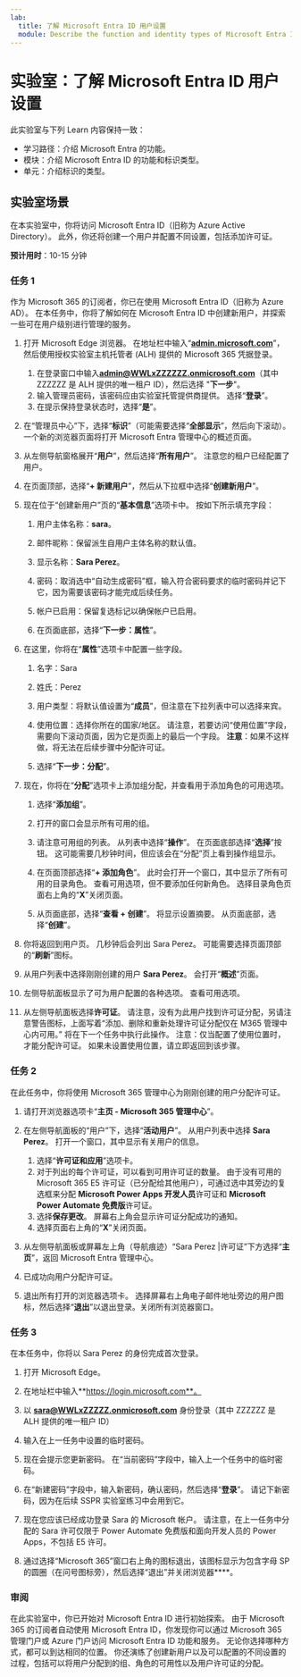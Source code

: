 ```yaml
---
lab:
  title: 了解 Microsoft Entra ID 用户设置
  module: Describe the function and identity types of Microsoft Entra ID
---
```


# 实验室：了解 Microsoft Entra ID 用户设置

此实验室与下列 Learn 内容保持一致：

- 学习路径：介绍 Microsoft Entra 的功能。
- 模块：介绍 Microsoft Entra ID 的功能和标识类型。
- 单元：介绍标识的类型。

## 实验室场景

在本实验室中，你将访问 Microsoft Entra ID（旧称为 Azure Active Directory）。  此外，你还将创建一个用户并配置不同设置，包括添加许可证。  

**预计用时**：10-15 分钟

### 任务 1

作为 Microsoft 365 的订阅者，你已在使用 Microsoft Entra ID（旧称为 Azure AD）。  在本任务中，你将了解如何在 Microsoft Entra ID 中创建新用户，并探索一些可在用户级别进行管理的服务。

1. 打开 Microsoft Edge 浏览器。 在地址栏中输入“**[admin.microsoft.com](https://admin.microsoft.com)**”，然后使用授权实验室主机托管者 (ALH) 提供的 Microsoft 365 凭据登录。
    1. 在登录窗口中输入**admin@WWLxZZZZZZ.onmicrosoft.com**（其中 ZZZZZZ 是 ALH 提供的唯一租户 ID），然后选择 "**下一步**"。
    1. 输入管理员密码，该密码应由实验室托管提供商提供。 选择“**登录**”。
    1. 在提示保持登录状态时，选择“**是**”。

1. 在“管理员中心”下，选择“**标识**”（可能需要选择“**全部显示**”，然后向下滚动）。  一个新的浏览器页面将打开 Microsoft Entra 管理中心的概述页面。

1. 从左侧导航窗格展开“**用户**”，然后选择“**所有用户**”。 注意您的租户已经配置了用户。

1. 在页面顶部，选择“**+ 新建用户**”，然后从下拉框中选择“**创建新用户**”。

1. 现在位于“创建新用户”页的“**基本信息**”选项卡中。 按如下所示填充字段：
    1. 用户主体名称：**sara**。

    1. 邮件昵称：保留派生自用户主体名称的默认值。

    1. 显示名称：**Sara Perez**。

    1. 密码：取消选中“自动生成密码”框，输入符合密码要求的临时密码并记下它，因为需要该密码才能完成后续任务。

    1. 帐户已启用：保留复选标记以确保帐户已启用。

    1. 在页面底部，选择“**下一步：属性**”。

1. 在这里，你将在“**属性**”选项卡中配置一些字段。

    1. 名字：Sara

    1. 姓氏：Perez

    1. 用户类型：将默认值设置为“**成员**”，但注意在下拉列表中可以选择来宾。

    1. 使用位置：选择你所在的国家/地区。  请注意，若要访问“使用位置”字段，需要向下滚动页面，因为它是页面上的最后一个字段。  **注意**：如果不这样做，将无法在后续步骤中分配许可证。

    1. 选择“**下一步：分配**”。

1. 现在，你将在“**分配**”选项卡上添加组分配，并查看用于添加角色的可用选项。

    1. 选择“**添加组**”。

    1. 打开的窗口会显示所有可用的组。  

    1. 请注意可用组的列表。  从列表中选择“**操作**”。  在页面底部选择“**选择**”按钮。  这可能需要几秒钟时间，但应该会在“分配”页上看到操作组显示。

    1. 在页面顶部选择“**+ 添加角色**”。  此时会打开一个窗口，其中显示了所有可用的目录角色。  查看可用选项，但不要添加任何新角色。  选择目录角色页面右上角的“**X**”关闭页面。
    1. 从页面底部，选择“**查看 + 创建**”。 将显示设置摘要。  从页面底部，选择“**创建**”。

1. 你将返回到用户页。  几秒钟后会列出 Sara Perez。  可能需要选择页面顶部的“**刷新**”图标。

1. 从用户列表中选择刚刚创建的用户 **Sara Perez**。  会打开“**概述**”页面。

1. 左侧导航面板显示了可为用户配置的各种选项。 查看可用选项。

1. 从左侧导航面板选择**许可证**。  请注意，没有为此用户找到许可证分配，另请注意警告图标，上面写着“添加、删除和重新处理许可证分配仅在 M365 管理中心内可用。”  将在下一个任务中执行此操作。  注意：仅当配置了使用位置时，才能分配许可证。 如果未设置使用位置，请立即返回到该步骤。

### 任务 2

在此任务中，你将使用 Microsoft 365 管理中心为刚刚创建的用户分配许可证。

1. 请打开浏览器选项卡“**主页 - Microsoft 365 管理中心**”。

1. 在左侧导航面板的“用户”下，选择“**活动用户**”。  从用户列表中选择 **Sara Perez**。  打开一个窗口，其中显示有关用户的信息。  

    1. 选择“**许可证和应用**”选项卡。
    1. 对于列出的每个许可证，可以看到可用许可证的数量。  由于没有可用的 Microsoft 365 E5 许可证（已分配给其他用户），可通过选中其旁边的复选框来分配 **Microsoft Power Apps 开发人员**许可证和 **Microsoft Power Automate 免费版**许可证。
    1. 选择**保存更改**。 屏幕右上角会显示许可证分配成功的通知。
    1. 选择页面右上角的“**X**”关闭页面。

1. 从左侧导航面板或屏幕左上角（导航痕迹）“Sara Perez |许可证”下方选择“**主页**”，返回 Microsoft Entra 管理中心。

1. 已成功向用户分配许可证。

1. 退出所有打开的浏览器选项卡。 选择屏幕右上角电子邮件地址旁边的用户图标，然后选择“**退出**”以退出登录。关闭所有浏览器窗口。

### 任务 3

在本任务中，你将以 Sara Perez 的身份完成首次登录。

1. 打开 Microsoft Edge。

2. 在地址栏中输入**https://login.microsoft.com**。

3. 以 **sara@WWLxZZZZZ.onmicrosoft.com** 身份登录（其中 ZZZZZZ 是 ALH 提供的唯一租户 ID）
4. 输入在上一任务中设置的临时密码。

5. 现在会提示您更新密码。 在“当前密码”字段中，输入上一个任务中的临时密码。

6. 在“新建密码”字段中，输入新密码，确认密码，然后选择“**登录**”。  请记下新密码，因为在后续 SSPR 实验室练习中会用到它。

7. 现在您应该已经成功登录 Sara 的 Microsoft 帐户。  请注意，在上一任务中分配的 Sara 许可仅限于 Power Automate 免费版和面向开发人员的 Power Apps，不包括 E5 许可。

8. 通过选择“Microsoft 365”窗口右上角的图标退出，该图标显示为包含字母 SP 的圆圈（在问号图标旁），然后选择“退出”并关闭浏览器****。

### 审阅

在此实验室中，你已开始对 Microsoft Entra ID 进行初始探索。 由于 Microsoft 365 的订阅者自动使用 Microsoft Entra ID，你发现你可以通过 Microsoft 365 管理门户或 Azure 门户访问 Microsoft Entra ID 功能和服务。  无论你选择哪种方式，都可以到达相同的位置。  你还演练了创建新用户以及可以配置的不同设置的过程，包括可以将用户分配到的组、角色的可用性以及用户许可证的分配。
